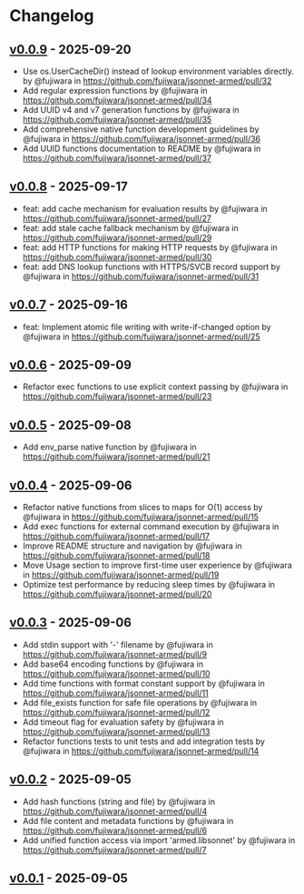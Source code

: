 # Changelog

## [v0.0.9](https://github.com/fujiwara/jsonnet-armed/compare/v0.0.8...v0.0.9) - 2025-09-20
- Use os.UserCacheDir() instead of lookup environment variables directly. by @fujiwara in https://github.com/fujiwara/jsonnet-armed/pull/32
- Add regular expression functions by @fujiwara in https://github.com/fujiwara/jsonnet-armed/pull/34
- Add UUID v4 and v7 generation functions by @fujiwara in https://github.com/fujiwara/jsonnet-armed/pull/35
- Add comprehensive native function development guidelines by @fujiwara in https://github.com/fujiwara/jsonnet-armed/pull/36
- Add UUID functions documentation to README by @fujiwara in https://github.com/fujiwara/jsonnet-armed/pull/37

## [v0.0.8](https://github.com/fujiwara/jsonnet-armed/compare/v0.0.7...v0.0.8) - 2025-09-17
- feat: add cache mechanism for evaluation results by @fujiwara in https://github.com/fujiwara/jsonnet-armed/pull/27
- feat: add stale cache fallback mechanism by @fujiwara in https://github.com/fujiwara/jsonnet-armed/pull/29
- feat: add HTTP functions for making HTTP requests by @fujiwara in https://github.com/fujiwara/jsonnet-armed/pull/30
- feat: add DNS lookup functions with HTTPS/SVCB record support by @fujiwara in https://github.com/fujiwara/jsonnet-armed/pull/31

## [v0.0.7](https://github.com/fujiwara/jsonnet-armed/compare/v0.0.6...v0.0.7) - 2025-09-16
- feat: Implement atomic file writing with write-if-changed option by @fujiwara in https://github.com/fujiwara/jsonnet-armed/pull/25

## [v0.0.6](https://github.com/fujiwara/jsonnet-armed/compare/v0.0.5...v0.0.6) - 2025-09-09
- Refactor exec functions to use explicit context passing by @fujiwara in https://github.com/fujiwara/jsonnet-armed/pull/23

## [v0.0.5](https://github.com/fujiwara/jsonnet-armed/compare/v0.0.4...v0.0.5) - 2025-09-08
- Add env_parse native function by @fujiwara in https://github.com/fujiwara/jsonnet-armed/pull/21

## [v0.0.4](https://github.com/fujiwara/jsonnet-armed/compare/v0.0.3...v0.0.4) - 2025-09-06
- Refactor native functions from slices to maps for O(1) access by @fujiwara in https://github.com/fujiwara/jsonnet-armed/pull/15
- Add exec functions for external command execution by @fujiwara in https://github.com/fujiwara/jsonnet-armed/pull/17
- Improve README structure and navigation by @fujiwara in https://github.com/fujiwara/jsonnet-armed/pull/18
- Move Usage section to improve first-time user experience by @fujiwara in https://github.com/fujiwara/jsonnet-armed/pull/19
- Optimize test performance by reducing sleep times by @fujiwara in https://github.com/fujiwara/jsonnet-armed/pull/20

## [v0.0.3](https://github.com/fujiwara/jsonnet-armed/compare/v0.0.2...v0.0.3) - 2025-09-06
- Add stdin support with '-' filename by @fujiwara in https://github.com/fujiwara/jsonnet-armed/pull/9
- Add base64 encoding functions by @fujiwara in https://github.com/fujiwara/jsonnet-armed/pull/10
- Add time functions with format constant support by @fujiwara in https://github.com/fujiwara/jsonnet-armed/pull/11
- Add file_exists function for safe file operations by @fujiwara in https://github.com/fujiwara/jsonnet-armed/pull/12
- Add timeout flag for evaluation safety by @fujiwara in https://github.com/fujiwara/jsonnet-armed/pull/13
- Refactor functions tests to unit tests and add integration tests by @fujiwara in https://github.com/fujiwara/jsonnet-armed/pull/14

## [v0.0.2](https://github.com/fujiwara/jsonnet-armed/compare/v0.0.1...v0.0.2) - 2025-09-05
- Add hash functions (string and file) by @fujiwara in https://github.com/fujiwara/jsonnet-armed/pull/4
- Add file content and metadata functions by @fujiwara in https://github.com/fujiwara/jsonnet-armed/pull/6
- Add unified function access via import 'armed.libsonnet' by @fujiwara in https://github.com/fujiwara/jsonnet-armed/pull/7

## [v0.0.1](https://github.com/fujiwara/jsonnet-armed/commits/v0.0.1) - 2025-09-05
